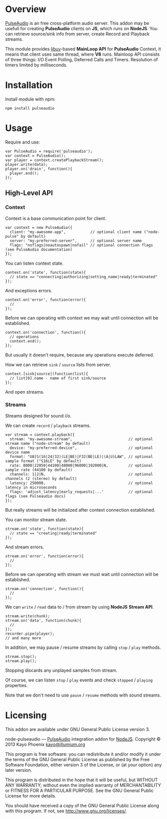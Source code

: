 # Overview

[PulseAudio](http://www.freedesktop.org/wiki/Software/PulseAudio/) is an free cross-platform audio server. This addon may be usefull for creating **PulseAudio** clients on **JS**, which runs on **NodeJS**.
You can retrieve source/sink info from server, create Record and Playback streams.

This module provides [libuv](https://github.com/joyent/libuv)-based **MainLoop API** for **PulseAudio** Context, it means that client uses same thread, where **V8** runs.
Mainloop API consists of three things: I/O Event Polling, Deferred Calls and Timers. Resolution of timers limited by milliseconds.

# Installation

Install module with npm:

    npm install pulseaudio

# Usage

Require and use:

    var PulseAudio = require('pulseaudio');
    var context = PulseAudio();
    var player = context.createPlaybackStream();
    player.write(data);
    player.on('drain', function(){
      player.end();
    });

## High-Level API

### Context

Context is a base communication point for client.

    var context = new PulseAudio({
      client: "my-awesome-app",           // optional client name ("node-pulse" by default)
      server: "my-preferred-server",      // optional server name
      flags: "noflags|noautospawn|nofail" // optional connection flags (see PulseAudio documentation)
    });

You can listen context state.

    context.on('state', function(state){
      // state == "connecting|authorizing|setting_name|ready|terminated"
    });

And exceptions errors.

    context.on('error', function(error){
      //
    });

Before we can operating with context we may wait until connection will be established.

    context.on('connection', function(){
      // operations
      context.end();
    });

But usually it doesn't require, because any operations execute deferred.

How we can retrieve `sink` / `source` lists from server.

    context.[sink|source](function(list){
      // list[0].name - name of first sink/source
    });

And open streams.

### Streams

Streams designed for sound i/o.

We can create `record` / `playback` streams.

    var stream = context.playback({
      stream: "my-awesome-stream",                         // optional stream name ("node-stream" by default)
      device: "my-preferred-device",                       // optional device name
      format: "U8|S(16|24|32)(LE|BE)|F32(BE|LE)|(A|U)LAW", // optional sample format ("S16LE" by default)
      rate: 8000|22050|44100|48000|96000|192000|N,         // optional sample rate (44100 by default)
      channels: 1|2|N,                                     // optional channels (2 (stereo) by default)
      latency: 250000,                                     // optional latency in microseconds
      flags: 'adjust_latency|early_requests|...'           // optional flags (see Pulseaudio docs)
    });

But really streams will be initialized after context connection established.

You can monitor stream state.

    stream.on('state', function(state){
      // state == "creating|ready|terminated"
    });

And stream errors.

    stream.on('error', function(error){
      //
    });

Before we can operating with stream we must wait until connection will be established.

    stream.on('connection', function(){
      //
    });

We can `write` / `read` data to / from stream by using **NodeJS** **Stream API**.

    stream.write(chunk);
    stream.on('data', function(chunk){
      //
    });
    recorder.pipe(player);
    // and many more

In addition, we may pause / resume streams by calling `stop` / `play` methods.

    stream.stop();
    stream.play();

Stopping discards any unplayed samples from stream.

Of course, we can listen `stop` / `play` events and check `stopped` / `playing` properties.

Note that we don't need to use `pause` / `resume` methods with sound streams.

# Licensing

This addon are available under GNU General Public License version 3.

node-pulseaudio — [PulseAudio](http://www.freedesktop.org/wiki/Software/PulseAudio/) integration addon for [NodeJS](http://nodejs.org/).
Copyright © 2013  Kayo Phoenix <kayo@illumium.org>

This program is free software: you can redistribute it and/or modify
it under the terms of the GNU General Public License as published by
the Free Software Foundation, either version 3 of the License, or
(at your option) any later version.

This program is distributed in the hope that it will be useful,
but WITHOUT ANY WARRANTY; without even the implied warranty of
MERCHANTABILITY or FITNESS FOR A PARTICULAR PURPOSE.  See the
GNU General Public License for more details.

You should have received a copy of the GNU General Public License
along with this program. If not, see <http://www.gnu.org/licenses/>.
